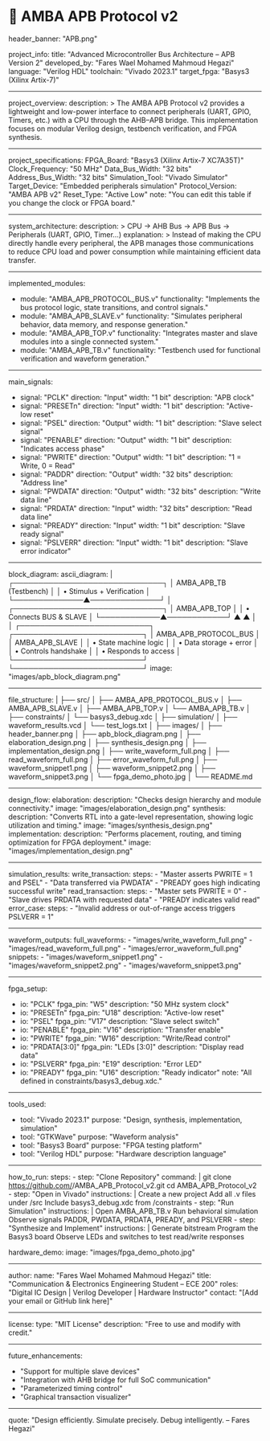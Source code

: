 # 🧩 AMBA APB Protocol v2

header_banner: "APB.png"

project_info:
  title: "Advanced Microcontroller Bus Architecture – APB Version 2"
  developed_by: "Fares Wael Mohamed Mahmoud Hegazi"
  language: "Verilog HDL"
  toolchain: "Vivado 2023.1"
  target_fpga: "Basys3 (Xilinx Artix-7)"

---

project_overview:
  description: >
    The AMBA APB Protocol v2 provides a lightweight and low-power interface to connect peripherals 
    (UART, GPIO, Timers, etc.) with a CPU through the AHB–APB bridge.
    This implementation focuses on modular Verilog design, testbench verification, and FPGA synthesis.

---

project_specifications:
  FPGA_Board: "Basys3 (Xilinx Artix-7 XC7A35T)"
  Clock_Frequency: "50 MHz"
  Data_Bus_Width: "32 bits"
  Address_Bus_Width: "32 bits"
  Simulation_Tool: "Vivado Simulator"
  Target_Device: "Embedded peripherals simulation"
  Protocol_Version: "AMBA APB v2"
  Reset_Type: "Active Low"
  note: "You can edit this table if you change the clock or FPGA board."

---

system_architecture:
  description: >
    CPU → AHB Bus → APB Bus → Peripherals (UART, GPIO, Timer…)
  explanation: >
    Instead of making the CPU directly handle every peripheral, 
    the APB manages those communications to reduce CPU load and power consumption 
    while maintaining efficient data transfer.

---

implemented_modules:
  - module: "AMBA_APB_PROTOCOL_BUS.v"
    functionality: "Implements the bus protocol logic, state transitions, and control signals."
  - module: "AMBA_APB_SLAVE.v"
    functionality: "Simulates peripheral behavior, data memory, and response generation."
  - module: "AMBA_APB_TOP.v"
    functionality: "Integrates master and slave modules into a single connected system."
  - module: "AMBA_APB_TB.v"
    functionality: "Testbench used for functional verification and waveform generation."

---

main_signals:
  - signal: "PCLK"
    direction: "Input"
    width: "1 bit"
    description: "APB clock"
  - signal: "PRESETn"
    direction: "Input"
    width: "1 bit"
    description: "Active-low reset"
  - signal: "PSEL"
    direction: "Output"
    width: "1 bit"
    description: "Slave select signal"
  - signal: "PENABLE"
    direction: "Output"
    width: "1 bit"
    description: "Indicates access phase"
  - signal: "PWRITE"
    direction: "Output"
    width: "1 bit"
    description: "1 = Write, 0 = Read"
  - signal: "PADDR"
    direction: "Output"
    width: "32 bits"
    description: "Address line"
  - signal: "PWDATA"
    direction: "Output"
    width: "32 bits"
    description: "Write data line"
  - signal: "PRDATA"
    direction: "Input"
    width: "32 bits"
    description: "Read data line"
  - signal: "PREADY"
    direction: "Input"
    width: "1 bit"
    description: "Slave ready signal"
  - signal: "PSLVERR"
    direction: "Input"
    width: "1 bit"
    description: "Slave error indicator"

---

block_diagram:
  ascii_diagram: |
            ┌──────────────────────────────┐
            │      AMBA_APB_TB (Testbench) │
            │   • Stimulus + Verification  │
            └──────────────▲──────────────┘
                           │
            ┌──────────────────────────────┐
            │        AMBA_APB_TOP          │
            │   • Connects BUS & SLAVE     │
            └────────────▲────────────┘
                  ▲              ▲
                  │              │
 ┌──────────────────────────┐    ┌──────────────────────────┐
 │ AMBA_APB_PROTOCOL_BUS    │    │     AMBA_APB_SLAVE       │
 │ • State machine logic    │    │ • Data storage + error   │
 │ • Controls handshake     │    │ • Responds to access     │
 └──────────────────────────┘    └──────────────────────────┘
  image: "images/apb_block_diagram.png"

---

file_structure: |
  ├── src/
  │ ├── AMBA_APB_PROTOCOL_BUS.v
  │ ├── AMBA_APB_SLAVE.v
  │ ├── AMBA_APB_TOP.v
  │ └── AMBA_APB_TB.v
  │
  ├── constraints/
  │ └── basys3_debug.xdc
  │
  ├── simulation/
  │ ├── waveform_results.vcd
  │ └── test_logs.txt
  │
  ├── images/
  │ ├── header_banner.png
  │ ├── apb_block_diagram.png
  │ ├── elaboration_design.png
  │ ├── synthesis_design.png
  │ ├── implementation_design.png
  │ ├── write_waveform_full.png
  │ ├── read_waveform_full.png
  │ ├── error_waveform_full.png
  │ ├── waveform_snippet1.png
  │ ├── waveform_snippet2.png
  │ ├── waveform_snippet3.png
  │ └── fpga_demo_photo.jpg
  │
  └── README.md

---

design_flow:
  elaboration:
    description: "Checks design hierarchy and module connectivity."
    image: "images/elaboration_design.png"
  synthesis:
    description: "Converts RTL into a gate-level representation, showing logic utilization and timing."
    image: "images/synthesis_design.png"
  implementation:
    description: "Performs placement, routing, and timing optimization for FPGA deployment."
    image: "images/implementation_design.png"

---

simulation_results:
  write_transaction: 
    steps: 
      - "Master asserts PWRITE = 1 and PSEL"
      - "Data transferred via PWDATA"
      - "PREADY goes high indicating successful write"
  read_transaction:
    steps:
      - "Master sets PWRITE = 0"
      - "Slave drives PRDATA with requested data"
      - "PREADY indicates valid read"
  error_case:
    steps:
      - "Invalid address or out-of-range access triggers PSLVERR = 1"

---

waveform_outputs:
  full_waveforms:
    - "images/write_waveform_full.png"
    - "images/read_waveform_full.png"
    - "images/error_waveform_full.png"
  snippets:
    - "images/waveform_snippet1.png"
    - "images/waveform_snippet2.png"
    - "images/waveform_snippet3.png"

---

fpga_setup:
  - io: "PCLK"
    fpga_pin: "W5"
    description: "50 MHz system clock"
  - io: "PRESETn"
    fpga_pin: "U18"
    description: "Active-low reset"
  - io: "PSEL"
    fpga_pin: "V17"
    description: "Slave select switch"
  - io: "PENABLE"
    fpga_pin: "V16"
    description: "Transfer enable"
  - io: "PWRITE"
    fpga_pin: "W16"
    description: "Write/Read control"
  - io: "PRDATA[3:0]"
    fpga_pin: "LEDs [3:0]"
    description: "Display read data"
  - io: "PSLVERR"
    fpga_pin: "E19"
    description: "Error LED"
  - io: "PREADY"
    fpga_pin: "U16"
    description: "Ready indicator"
  note: "All defined in constraints/basys3_debug.xdc."

---

tools_used:
  - tool: "Vivado 2023.1"
    purpose: "Design, synthesis, implementation, simulation"
  - tool: "GTKWave"
    purpose: "Waveform analysis"
  - tool: "Basys3 Board"
    purpose: "FPGA testing platform"
  - tool: "Verilog HDL"
    purpose: "Hardware description language"

---

how_to_run:
  steps:
    - step: "Clone Repository"
      command: |
        git clone https://github.com/<your-username>/AMBA_APB_Protocol_v2.git
        cd AMBA_APB_Protocol_v2
    - step: "Open in Vivado"
      instructions: |
        Create a new project
        Add all .v files under /src
        Include basys3_debug.xdc from /constraints
    - step: "Run Simulation"
      instructions: |
        Open AMBA_APB_TB.v
        Run behavioral simulation
        Observe signals PADDR, PWDATA, PRDATA, PREADY, and PSLVERR
    - step: "Synthesize and Implement"
      instructions: |
        Generate bitstream
        Program the Basys3 board
        Observe LEDs and switches to test read/write responses

  hardware_demo:
    image: "images/fpga_demo_photo.jpg"

---

author:
  name: "Fares Wael Mohamed Mahmoud Hegazi"
  title: "Communication & Electronics Engineering Student – ECE 200"
  roles: "Digital IC Design | Verilog Developer | Hardware Instructor"
  contact: "[Add your email or GitHub link here]"

---

license:
  type: "MIT License"
  description: "Free to use and modify with credit."

---

future_enhancements:
  - "Support for multiple slave devices"
  - "Integration with AHB bridge for full SoC communication"
  - "Parameterized timing control"
  - "Graphical transaction visualizer"

---

quote: "Design efficiently. Simulate precisely. Debug intelligently. – Fares Hegazi"
